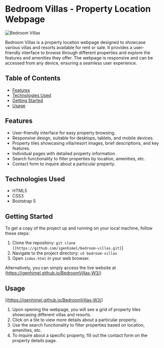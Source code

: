 # Bedroom Villas - Property Location Webpage

![Bedroom Villas](https://example.com/path/to/screenshot.png)

Bedroom Villas is a property location webpage designed to showcase various villas and resorts available for rent or sale. It provides a user-friendly interface to browse through different properties and explore the features and amenities they offer. The webpage is responsive and can be accessed from any device, ensuring a seamless user experience.

## Table of Contents
- [Features](#features)
- [Technologies Used](#technologies-used)
- [Getting Started](#getting-started)
- [Usage](#usage)

## Features

- User-friendly interface for easy property browsing.
- Responsive design, suitable for desktops, tablets, and mobile devices.
- Property tiles showcasing villa/resort images, brief descriptions, and key features.
- Individual pages with detailed property information.
- Search functionality to filter properties by location, amenities, etc.
- Contact form to inquire about a particular property.


## Technologies Used

- HTML5
- CSS3
- Bootstrap 5 

## Getting Started

To get a copy of the project up and running on your local machine, follow these steps:

1. Clone the repository: `git clone [[https://github.com/igenhimel/bedroom-villas.git]`]
2. Navigate to the project directory: `cd bedroom-villas`
3. Open `index.html` in your web browser.

Alternatively, you can simply access the live website at (https://igenhimel.github.io/BedroomVillas-W3/)

## Usage
](https://igenhimel.github.io/BedroomVillas-W3/)
1. Upon opening the webpage, you will see a grid of property tiles showcasing different villas and resorts.
2. Click on a tile to view more details about a particular property.
3. Use the search functionality to filter properties based on location, amenities, etc.
4. To inquire about a specific property, fill out the contact form on the property details page.

